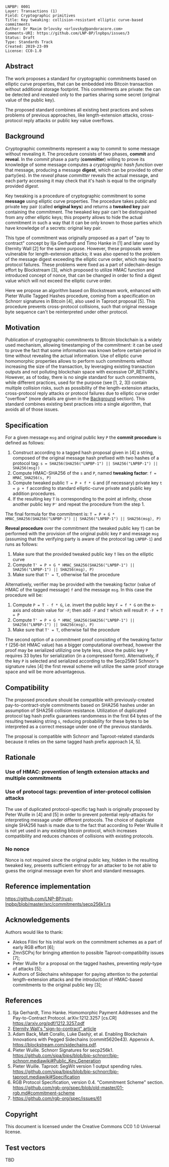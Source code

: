 ```
LNPBP: 0001
Layer: Transactions (1)
Field: Cryptographic primitives
Title: Key tweaking: collision-resistant elliptic curve-based commitments
Author: Dr Maxim Orlovsky <orlovsky@pandoracore.com>
Comments-URI: https://github.com/LNP-BP/lnpbps/issues/3
Status: Draft
Type: Standards Track
Created: 2019-23-09
License: CC0-1.0
```

## Abstract

The work proposes a standard for cryptographic commitments based on elliptic curve properties, that can be embedded
into Bitcoin transaction without additional storage footprint. This commitments are private: the can be detected and 
revealed only to the parties sharing some secret (original value of the public key).

The proposed standard combines all existing best practices and solves problems of previous approaches, like 
length-extension attacks, cross-protocol reply attacks or public key value overflows.


## Background

Cryptographic commitments represent a way to commit to some message without revealing it. The procedure
consists of two phases, **commit** and **reveal**. In the *commit* phase a party (**committer**) willing to prove its 
knowledge of some message computes a *cryptographic hash function* over that message, producing a message **digest**, 
which can be provided to other party(ies). In the *reveal* phase *committer* reveals the actual message, and each party 
accessing it may check that it's hash is equal to the originally provided *digest*.

Key tweaking is a procedure of cryptographic commitment to some **message** using elliptic curve properties. The 
procedure takes public and private key pair (called **original keys**) and returns a **tweaked key** pair containing
the commitment. The tweaked key pair can't be distinguished from any other elliptic keys; this property allows
to hide the actual commitment in such a way that it can be only known to those parties which have knowledge of a
secrets: original key pair.

This type of commitment was originally proposed as a part of "pay to contract" concept by Ilja Gerhardt and Timo Hanke
in [1] and later used by Eternity Wall [2] for the same purpose. However, these proposals were vulnerable for 
length-extension attacks; it was also opened to the problem of the message digest exceeding the elliptic curve order,
which may lead to protocol failures. These problems were fixed as a part of sidechain-design effort by Blockstream [3], 
which proposed to utilize HMAC function and introduced concept of nonce, that can be changed in order to find a digest
value which will not exceed the elliptic curve order.

Here we propose an algorithm based on Blockstream work, enhanced with Pieter Wuille Tagged Hashes procedure, coming from
a specification on Schnorr signatures in Bitcoin [4], also used in Taproot proposal [5]. This procedure prevents
cross-protocol collisions, such that original message byte sequence can't be reinterpreted under other protocol.


## Motivation

Publication of cryptographic commitments to Bitcoin blockchain is a widely used mechanism, allowing timestamping of the
commitment: it can be used to prove the fact that some information was known before certain period in time without
revealing the actual information. Use of elliptic curve homomorphic properties allows to perform such commitments
without increasing the size of the transaction, by leveraging existing transaction outputs and not polluting blockchain
space with excessive OP_RETURN's. However, as of today, there is no single standard for such commitments, while
different practices, used for the purpose (see [1, 2, 3]) contain multiple collision risks, such as possibility of the 
length-extension attacks, cross-protocol reply attacks or protocol failures due to elliptic curve order "overflow"
(more details are given in the [Background](#Background) section). This standard combines existing best practices into 
a single algorithm, that avoids all of those issues.


## Specification

For a given message `msg` and original public key `P` the **commit procedure** is defined as follows:

1. Construct according to a tagged hash proposal given in [4] a string, composed of the original message hash prefixed
   with two hashes of a protocol tag: `s = SHA256(SHA256("LNPBP-1") || SHA256("LNPBP-1") || SHA256(msg))`
2. Compute HMAC-SHA256 of the `s` and `P`, named **tweaking factor**: `f = HMAC_SHA256(s, P)`
3. Compute tweaked public `T = P + f * G` and (if necessary) private key `t = p + f` according to standard 
   elliptic-curve private and public key addition procedures.
4. If the resulting key `T` is corresponding to the point at infinity, chose another public key `P'` and repeat
   the procedure from the step 1.

The final formula for the commitment is: 
`T = P + G * HMAC_SHA256(SHA256("LNPBP-1") || SHA256("LNPBP-1") || SHA256(msg), P)`

**Reveal procedure** over the commitment (the tweaked public key `T`) can be performed with the provision of the 
original public key `P` and message `msg` (assuming that the verifying party is aware of the protocol tag `LNPBP-1`) 
and runs as follows:

1. Make sure that the provided tweaked public key `T` lies on the elliptic curve
2. Compute `T' = P + G * HMAC_SHA256(SHA256("LNPBP-1") || SHA256("LNPBP-1") || SHA256(msg), P)`
3. Make sure that `T' = T`, otherwise fail the procedure

Alternatively, verifier may be provided with the tweaking factor (value of HMAC of the tagged message) `f` and the 
message `msg`. In this case the procedure will be:

1. Compute `P = T - f * G`, i.e. invert the public key `F = f * G` on the x-axis and obtain value for `-F`; then
   add `-F` and `T` which will result `P`: `-F + T = P`
2. Compute `T' = P + G * HMAC_SHA256(SHA256("LNPBP-1") || SHA256("LNPBP-1") || SHA256(msg), P)`
3. Make sure that `T' = T`, otherwise fail the procedure

The second option of a commitment proof consisting of the tweaking factor `f` (256-bit HMAC value) has a bigger 
computational overhead, however the proof may be serialized utilizing one byte less, since the public key `P`
requires 33 bytes for serialization (in a compressed form). Alternatively, if the key `P` is selected and serialized
according to the Secp256k1 Schnorr's signature rules [4] the first reveal scheme will utilize the same proof storage
space and will be more advantageous.


## Compatibility

The proposed procedure should be compatible with previously-created pay-to-contract-style commitments based on SHA256 
hashes under an assumption of SHA256 collision resistance. Utilization of duplicated protocol tag hash prefix guarantees
randomness in the first 64 bytes of the resulting tweaking string `s`, reducing probability for these bytes to be
interpreted as a correct message under one of the previous standards.

The proposal is compatible with Schnorr and Taproot-related standards because it relies on the same tagged hash prefix 
approach [4, 5].


## Rationale

### Use of HMAC: prevention of length extension attacks and multiple commitments

### Use of protocol tags: prevention of inter-protocol collision attacks

The use of duplicated protocol-specific tag hash is originally proposed by Peter Wuille in [4] and [5] in order to 
prevent potential reply-attacks for interpreting message under different protocols. The choice of duplicate single 
SHA256 hash is made due to the fact that according to Peter Wuille it is not yet used in any existing bitcoin protocol, 
which increases compatibility and reduces chances of collisions with existing protocols.

### No nonce

Nonce is not required since the original public key, hidden in the resulting tweaked key, presents sufficient entropy
for an attacker to be not able to guess the original message even for short and standard messages.


## Reference implementation

<https://github.com/LNP-BP/rust-lnpbp/blob/master/src/commitments/secp256k1.rs>


## Acknowledgements

Authors would like to thank:
* Alekos Filini for his initial work on the commitment schemes as a part of early RGB effort [6]; 
* ZmnSCPxj for bringing attention to possible Taproot-compatibility issues [7];
* Peter Wuille for a proposal on the tagged hashes, preventing reply-type of attacks [5];
* Authors of Sidechains whitepaper for paying attention to the potential length-extension attacks and the introduction
  of HMAC-based commitments to the original public key [3];


## References

1. Ilja Gerhardt, Timo Hanke. Homomorphic Payment Addresses and the Pay-to-Contract Protocol. arXiv:1212.3257 \[cs.CR\] 
   <https://arxiv.org/pdf/1212.3257.pdf>
2. [Eternity Wall's "sign-to-contract" article](https://blog.eternitywall.com/2018/04/13/sign-to-contract/)
3. Adam Back, Matt Corallo, Luke Dashjr, et al. Enabling Blockchain Innovations with Pegged Sidechains (commit5620e43).
   Appenxix A. <https://blockstream.com/sidechains.pdf>.
4. Pieter Wuille. Schnorr Signatures for secp256k1.
   <https://github.com/sipa/bips/blob/bip-schnorr/bip-schnorr.mediawiki#Public_Key_Generation>
5. Pieter Wuille. Taproot: SegWit version 1 output spending rules.
   <https://github.com/sipa/bips/blob/bip-schnorr/bip-taproot.mediawiki#Specification>
6. RGB Protocol Specification, version 0.4. "Commitment Scheme" section.
   <https://github.com/rgb-org/spec/blob/old-master/01-rgb.md#commitment-scheme>
7. <https://github.com/rgb-org/spec/issues/61>


## Copyright

This document is licensed under the Creative Commons CC0 1.0 Universal license.


## Test vectors

TBD